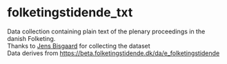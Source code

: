 # folketingstidende_txt
Data collection containing plain text of the plenary proceedings in the danish Folketing. <br>
Thanks to <a href="https://github.com/jensbisgaard">Jens Bisgaard</a> for collecting the dataset<br>
Data derives from https://beta.folketingstidende.dk/da/e_folketingstidende 
